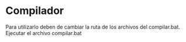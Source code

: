 # Compilador
Para utilizarlo deben de cambiar la ruta de los archivos del compilar.bat.
Ejecutar el archivo compilar.bat
